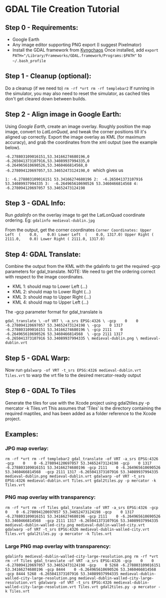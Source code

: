 GDAL Tile Creation Tutorial
===========================

Step 0 - Requirements:
----------------------
* Google Earth
* Any image editor supporting PNG export (I suggest Pixelmator)
* Install the GDAL framework from [Kyngchaos](http://www.kyngchaos.com/software:frameworks "GDAL framework")
	Once installed, add 
	`export PATH="/Library/Frameworks/GDAL.framework/Programs:$PATH"`
	to `~/.bash_profile`

Step 1 - Cleanup (optional):
----------------------------
Do a cleanup (if we need to)
`rm -rf *vrt
rm -rf templebar2`
If running in the simulator, you may also need to reset the simulator, as cached tiles don't get cleared down between builds.

Step 2 - Align image in Google Earth:
-------------------------------------
Using *Google Earth*, create an image overlay.
Roughly position the map image, convert to *LatLonQuad*, and tweak the corner positions till it's aligned up correctly.
Export the image overlay as KML (for maximum accuracy), and grab the coordinates from the xml output (see the example below).

`-6.278803109016151,53.34166274680196,0 -6.265041373107916,53.34089937994335,0 -6.264965610690526,53.3460466814568,0 -6.278094120697057,53.34652473124198,0 `
which gives us

`1:	-6.278803109016151 53.34166274680196
2:	-6.265041373107916 53.34089937994335
3:	-6.264965610690526 53.3460466814568
4:	-6.278094120697057 53.34652473124198`

Step 3 - GDAL Info:
-------------------
Run *gdalinfo* on the overlay image to get the LatLonQuad coordinate ordering. Eg:
`gdalinfo medieval-dublin.jpg`

From the output, get the corner coordinates
`Corner Coordinates:
Upper Left  (    0.0,    0.0)
Lower Left  (    0.0, 1317.0)
Upper Right ( 2111.0,    0.0)
Lower Right ( 2111.0, 1317.0)`

Step 4: GDAL Translate:
-----------------------
Combine the output from the KML with the gdalinfo to get the required -gcp parameters for gdal_translate. NOTE: We need to get the ordering correct with respect to the image coordinates.

* KML 1: should map to Lower Left  (...)
* KML 2: should map to Lower Right (...)
* KML 3: should map to Upper Right (...)
* KML 4: should map to Upper Left  (...)

The -gcp parameter format for gdal_translate is

`gdal_translate \
-of VRT \
-a_srs EPSG:4326 \
-gcp    0    0 -6.278094120697057 53.34652473124198 \
-gcp    0 1317 -6.278803109016151 53.34166274680196 \
-gcp 2111    0 -6.264965610690526 53.3460466814568  \
-gcp 2111 1317 -6.265041373107916 53.34089937994335 \
medieval-dublin.png \
medieval-dublin.vrt`

Step 5 - GDAL Warp:
-------------------
Now run
`gdalwarp -of VRT -t_srs EPSG:4326 medieval-dublin.vrt Tiles.vrt`
to warp the vrt file to the desired mercator-ready output

Step 6 - GDAL To Tiles
-------
Generate the tiles for use with the Xcode project using
gdal2tiles.py -p mercator -k Tiles.vrt
This assumes that 'Tiles' is the directory containing the required maptiles, and has been added as a folder reference to the Xcode project.

Examples:
---------

### JPG map overlay:
`rm -rf *vrt
rm -rf templebar2
gdal_translate -of VRT -a_srs EPSG:4326 -gcp    0    0 -6.278094120697057 53.34652473124198 -gcp    0 1317 -6.278803109016151 53.34166274680196 -gcp 2111    0 -6.264965610690526 53.3460466814568  -gcp 2111 1317 -6.265041373107916 53.34089937994335 medieval-dublin.png medieval-dublin.vrt
gdalwarp -of VRT -t_srs EPSG:4326 medieval-dublin.vrt Tiles.vrt
gdal2tiles.py -p mercator -k Tiles.vrt`

### PNG map overlay with transparency:
`rm -rf *vrt
rm -rf Tiles
gdal_translate -of VRT -a_srs EPSG:4326 -gcp    0    0 -6.278094120697057 53.34652473124198 -gcp    0 1317 -6.278803109016151 53.34166274680196 -gcp 2111    0 -6.264965610690526 53.3460466814568  -gcp 2111 1317 -6.265041373107916 53.34089937994335 medieval-dublin-walled-city.png medieval-dublin-walled-city.vrt
gdalwarp -of VRT -t_srs EPSG:4326 medieval-dublin-walled-city.vrt Tiles.vrt
gdal2tiles.py -p mercator -k Tiles.vrt`

### Large PNG map overlay with transparency:
`gdalinfo medieval-dublin-walled-city-large-resolution.png
rm -rf *vrt
rm -rf Tiles
gdal_translate -of VRT -a_srs EPSG:4326 -gcp    0    0 -6.278094120697057 53.34652473124198 -gcp    0 5268 -6.278803109016151 53.34166274680196 -gcp 8444    0 -6.264965610690526 53.3460466814568  -gcp 8444 5268 -6.265041373107916 53.34089937994335 medieval-dublin-walled-city-large-resolution.png medieval-dublin-walled-city-large-resolution.vrt
gdalwarp -of VRT -t_srs EPSG:4326 medieval-dublin-walled-city-large-resolution.vrt Tiles.vrt
gdal2tiles.py -p mercator -k Tiles.vrt`

